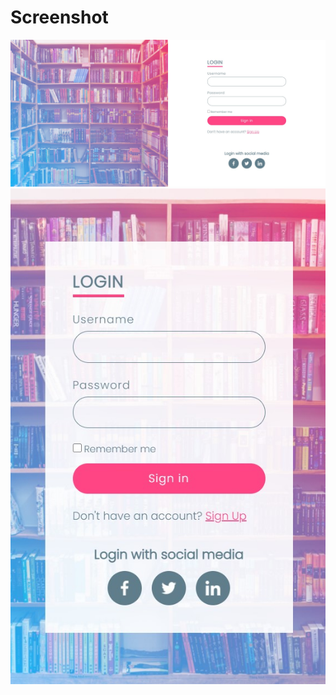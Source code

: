 <h1>Screenshot</h1>

<img src="https://github.com/bhavinbandhiya/Log-in-Page/blob/master/img/ss1.jpg" hight="50%" alt="" />

<img src="https://github.com/bhavinbandhiya/Log-in-Page/blob/master/img/ss2.jpg" hight="50%" alt="" />


